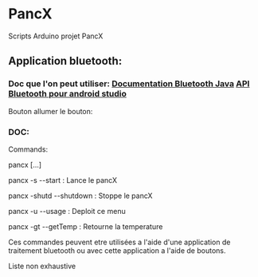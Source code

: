 <h1> PancX </h1>
Scripts Arduino projet PancX

<h2>Application bluetooth:</h2>

<h3> Doc que l'on peut utiliser:
<a href='https://developer.android.com/guide/topics/connectivity/bluetooth#java'>Documentation Bluetooth Java</a>
<a href='https://github.com/OmarAflak/Bluetooth-Library'>API Bluetooth pour android studio</a>
</h3>



Bouton allumer le bouton:

<h3>DOC:</h3>
<p>Commands:</p>
  <p>pancx <suffixe> <suffixe> [...]</p>
  <p>pancx -s --start                : Lance le pancX</p>
  <p>pancx -shutd --shutdown         : Stoppe le pancX</p>
  <p>pancx -u --usage                : Deploit ce menu</p>
  <p>pancx -gt --getTemp             : Retourne la temperature</p>
  
  
  <p>Ces commandes peuvent etre utilisées a l'aide d'une application de traitement bluetooth ou avec cette application a l'aide de boutons.</p>
  <p>Liste non exhaustive</p>
